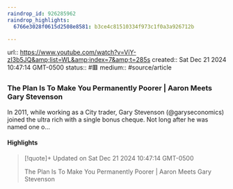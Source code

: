 ```yaml
---
raindrop_id: 926285962
raindrop_highlights:
  6766e3028f0615d2508e8581: b3ce4c81510334f973c1f0a3a926712b

---
```


url:: https://www.youtube.com/watch?v=ViY-zI3b5JQ&amp;list=WL&amp;index=7&amp;t=285s
created:: Sat Dec 21 2024 10:47:14 GMT-0500
status:: #🟥
medium:: #source/article


### The Plan Is To Make You Permanently Poorer | Aaron Meets Gary Stevenson

In 2011, while working as a City trader, Gary Stevenson (@garyseconomics) joined the ultra rich with a single bonus cheque. Not long after he was named one o...

#### Highlights

> [!quote]+ Updated on Sat Dec 21 2024 10:47:14 GMT-0500
>
> The Plan Is To Make You Permanently Poorer | Aaron Meets Gary Stevenson

